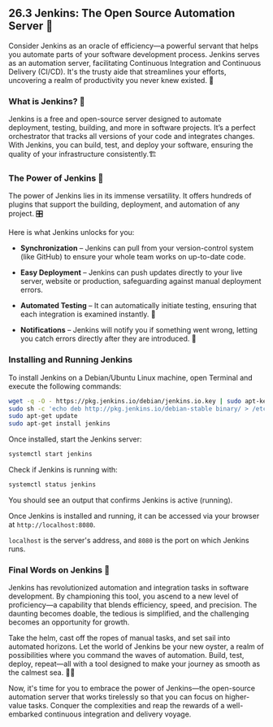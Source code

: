 ## 26.3 Jenkins: The Open Source Automation Server 📡

Consider Jenkins as an oracle of efficiency—a powerful servant that helps you automate parts of your software development process. Jenkins serves as an automation server, facilitating Continuous Integration and Continuous Delivery (CI/CD). It's the trusty aide that streamlines your efforts, uncovering a realm of productivity you never knew existed. 🚀

### What is Jenkins? 🤔

Jenkins is a free and open-source server designed to automate deployment, testing, building, and more in software projects. It’s a perfect orchestrator that tracks all versions of your code and integrates changes. With Jenkins, you can build, test, and deploy your software, ensuring the quality of your infrastructure consistently.🏗️

### The Power of Jenkins 💪

The power of Jenkins lies in its immense versatility. It offers hundreds of plugins that support the building, deployment, and automation of any project. 🎛️

Here is what Jenkins unlocks for you:

- **Synchronization** – Jenkins can pull from your version-control system (like GitHub) to ensure your whole team works on up-to-date code.  

- **Easy Deployment** – Jenkins can push updates directly to your live server, website or production, safeguarding against manual deployment errors.

  
- **Automated Testing** – It can automatically initiate testing, ensuring that each integration is examined instantly. 🧪

- **Notifications** – Jenkins will notify you if something went wrong, letting you catch errors directly after they are introduced. 🔔

### Installing and Running Jenkins

To install Jenkins on a Debian/Ubuntu Linux machine, open Terminal and execute the following commands:

```sh
wget -q -O - https://pkg.jenkins.io/debian/jenkins.io.key | sudo apt-key add -
sudo sh -c 'echo deb http://pkg.jenkins.io/debian-stable binary/ > /etc/apt/sources.list.d/jenkins.list'
sudo apt-get update
sudo apt-get install jenkins
```
Once installed, start the Jenkins server:

```sh
systemctl start jenkins
```
Check if Jenkins is running with:

```sh
systemctl status jenkins
```
You should see an output that confirms Jenkins is active (running).

  
Once Jenkins is installed and running, it can be accessed via your browser at `http://localhost:8080`.

`localhost` is the server's address, and `8080` is the port on which Jenkins runs.

### Final Words on Jenkins 🏁

Jenkins has revolutionized automation and integration tasks in software development. By championing this tool, you ascend to a new level of proficiency—a capability that blends efficiency, speed, and precision. The daunting becomes doable, the tedious is simplified, and the challenging becomes an opportunity for growth.

Take the helm, cast off the ropes of manual tasks, and set sail into automated horizons. Let the world of Jenkins be your new oyster, a realm of possibilities where you command the waves of automation. Build, test, deploy, repeat—all with a tool designed to make your journey as smooth as the calmest sea. 🌊🚀

Now, it's time for you to embrace the power of Jenkins—the open-source automation server that works tirelessly so that you can focus on higher-value tasks. Conquer the complexities and reap the rewards of a well-embarked continuous integration and delivery voyage.